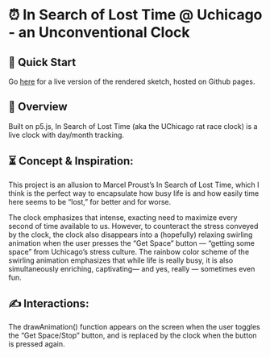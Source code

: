 # ⏰ In Search of Lost Time @ Uchicago - an Unconventional Clock

## 🌱 Quick Start
Go [here](https://hi-rachelliu.github.io/live_clock/) for a live version of the rendered sketch, hosted on Github pages.
 
## 👾 Overview 
Built on p5.js, In Search of Lost Time (aka the UChicago rat race clock) is a live clock with day/month tracking. 

## ⏳ Concept & Inspiration:

This project is an allusion to Marcel Proust’s In Search of Lost Time, which I think is the perfect way to encapsulate how busy life is and how easily time here seems to be “lost,” for better and for worse. 

The clock emphasizes that intense, exacting need to maximize every second of time available to us. However, to counteract the stress conveyed by the clock, the clock also disappears into a (hopefully) relaxing swirling animation when the user presses the “Get Space”  button — “getting some space” from Uchicago’s stress culture. The rainbow color scheme of the swirling animation emphasizes that while life is really busy, it is also simultaneously enriching, captivating— and yes, really — sometimes even fun.

## ✍️ Interactions:
The drawAnimation() function appears on the screen when the user toggles the “Get Space/Stop” button, and is replaced by the clock when the button is pressed again.
